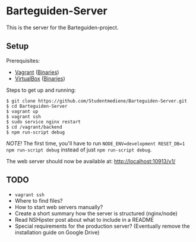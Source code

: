 # Barteguiden-Server

This is the server for the Barteguiden-project.

## Setup

Prerequisites:

- [Vagrant](http://vagrantup.com) ([Binaries](http://vagrantup.com/downloads.html))
- [VirtualBox](https://virtualbox.org) ([Binaries](https://virtualbox.org/wiki/Downloads))

Steps to get up and running:

```
$ git clone https://github.com/Studentmediene/Barteguiden-Server.git
$ cd Barteguiden-Server
$ vagrant up
$ vagrant ssh
$ sudo service nginx restart
$ cd /vagrant/backend
$ npm run-script debug
```
*NOTE!* The first time, you'll have to run `NODE_ENV=development RESET_DB=1 npm run-script debug` instead of just `npm run-script debug`.

The web server should now be available at: [http://localhost:10913/v1/](http://localhost:10913/v1/)

## TODO

- ```vagrant ssh```
- Where to find files?
- How to start web servers manually?
- Create a short summary how the server is structured (nginx/node)
- Read NSHipster post about what to include in a README
- Special requirements for the production server? (Eventually remove the installation guide on Google Drive)
